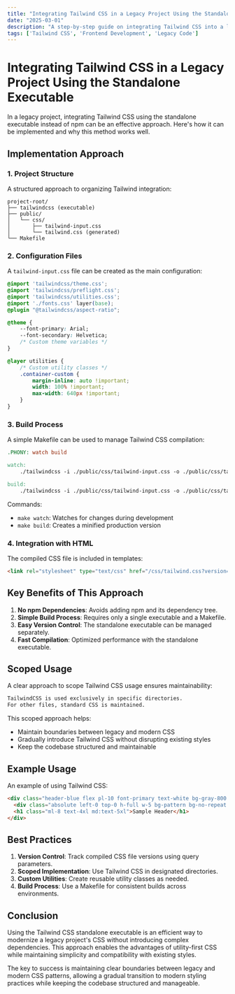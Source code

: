 ```yaml
---
title: "Integrating Tailwind CSS in a Legacy Project Using the Standalone Executable"
date: "2025-03-01"
description: "A step-by-step guide on integrating Tailwind CSS into a legacy project using the standalone executable. Learn how to set up the project structure, configure styles, and streamline the build process without relying on npm."
tags: ['Tailwind CSS', 'Frontend Development', 'Legacy Code']
---
```


# Integrating Tailwind CSS in a Legacy Project Using the Standalone Executable

In a legacy project, integrating Tailwind CSS using the standalone executable instead of npm can be an effective approach. Here's how it can be implemented and why this method works well.

## Implementation Approach

### 1. Project Structure

A structured approach to organizing Tailwind integration:

```
project-root/
├── tailwindcss (executable)
├── public/
│   └── css/
│       ├── tailwind-input.css
│       └── tailwind.css (generated)
└── Makefile
```

### 2. Configuration Files

A `tailwind-input.css` file can be created as the main configuration:

```css
@import 'tailwindcss/theme.css';
@import 'tailwindcss/preflight.css';
@import 'tailwindcss/utilities.css';
@import './fonts.css' layer(base);
@plugin "@tailwindcss/aspect-ratio";

@theme {
    --font-primary: Arial;
    --font-secondary: Helvetica;
    /* Custom theme variables */
}

@layer utilities {
    /* Custom utility classes */
    .container-custom {
        margin-inline: auto !important;
        width: 100% !important;
        max-width: 640px !important;
    }
}
```

### 3. Build Process

A simple Makefile can be used to manage Tailwind CSS compilation:

```makefile
.PHONY: watch build

watch:
	./tailwindcss -i ./public/css/tailwind-input.css -o ./public/css/tailwind.css --watch

build:
	./tailwindcss -i ./public/css/tailwind-input.css -o ./public/css/tailwind.css --minify
```

Commands:
- `make watch`: Watches for changes during development
- `make build`: Creates a minified production version

### 4. Integration with HTML

The compiled CSS file is included in templates:

```html
<link rel="stylesheet" type="text/css" href="/css/tailwind.css?version=1.0.5" />
```

## Key Benefits of This Approach

1. **No npm Dependencies**: Avoids adding npm and its dependency tree.
2. **Simple Build Process**: Requires only a single executable and a Makefile.
3. **Easy Version Control**: The standalone executable can be managed separately.
4. **Fast Compilation**: Optimized performance with the standalone executable.

## Scoped Usage

A clear approach to scope Tailwind CSS usage ensures maintainability:

```markdown
TailwindCSS is used exclusively in specific directories. 
For other files, standard CSS is maintained.
```

This scoped approach helps:
- Maintain boundaries between legacy and modern CSS
- Gradually introduce Tailwind CSS without disrupting existing styles
- Keep the codebase structured and maintainable

## Example Usage

An example of using Tailwind CSS:

```html
<div class="header-blue flex pl-10 font-primary text-white bg-gray-800 h-32 relative">
  <div class="absolute left-0 top-0 h-full w-5 bg-pattern bg-no-repeat bg-center"></div>
  <h1 class="ml-8 text-4xl md:text-5xl">Sample Header</h1>
</div>
```

## Best Practices

1. **Version Control**: Track compiled CSS file versions using query parameters.
2. **Scoped Implementation**: Use Tailwind CSS in designated directories.
3. **Custom Utilities**: Create reusable utility classes as needed.
4. **Build Process**: Use a Makefile for consistent builds across environments.

## Conclusion

Using the Tailwind CSS standalone executable is an efficient way to modernize a legacy project's CSS without introducing complex dependencies. This approach enables the advantages of utility-first CSS while maintaining simplicity and compatibility with existing styles.

The key to success is maintaining clear boundaries between legacy and modern CSS patterns, allowing a gradual transition to modern styling practices while keeping the codebase structured and manageable.

